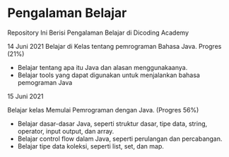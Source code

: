 # Pengalaman Belajar
Repository Ini Berisi Pengalaman Belajar di Dicoding Academy

14 Juni 2021
Belajar di Kelas tentang pemrograman Bahasa Java. Progres (21%)
  * Belajar tentang apa itu Java dan alasan menggunakaanya.
  * Belajar tools yang dapat digunakan untuk menjalankan bahasa pemograman Java

15 Juni 2021

Belajar kelas Memulai Pemrograman dengan Java. (Progres 56%)
  * Belajar dasar-dasar Java, seperti struktur dasar, tipe data, string, operator, input output, dan array.
  * Belajar control flow dalam Java, seperti perulangan dan percabangan.
  * Belajar tipe data koleksi, seperti list, set, dan map.
